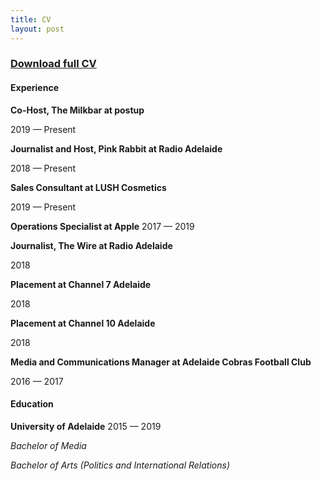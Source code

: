 ```yaml
---
title: CV
layout: post
---
```


### [Download full CV](/assets/documents/mariah-lattas-cv.pdf)

#### Experience
**Co-Host, The Milkbar at postup**

2019 — Present

**Journalist and Host, Pink Rabbit at Radio Adelaide**

2018 — Present

**Sales Consultant at LUSH Cosmetics**

2019 — Present

**Operations Specialist at Apple**
2017 — 2019

**Journalist, The Wire at Radio Adelaide**

2018

**Placement at Channel 7 Adelaide**

2018

**Placement at Channel 10 Adelaide**

2018

**Media and Communications Manager at Adelaide Cobras Football Club**

2016 — 2017

#### Education
**University of Adelaide**
2015 — 2019

*Bachelor of Media*

*Bachelor of Arts (Politics and International Relations)*